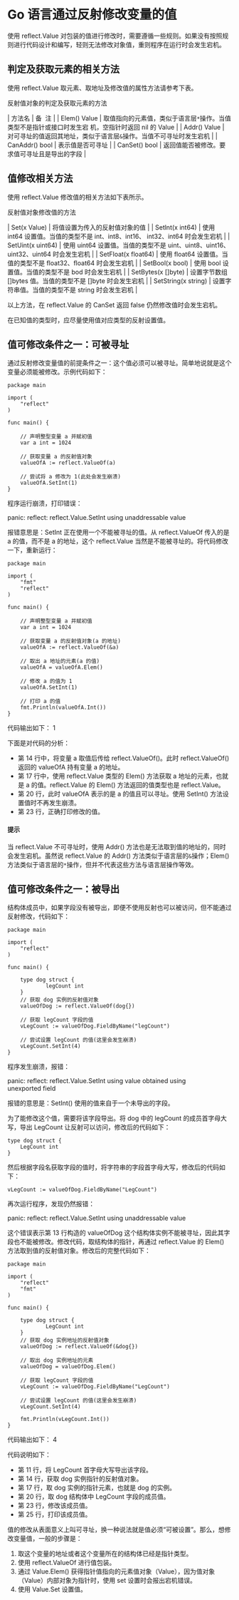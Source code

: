 # Go 语言通过反射修改变量的值

使用 reflect.Value 对包装的值进行修改时，需要遵循一些规则。如果没有按照规则进行代码设计和编写，轻则无法修改对象值，重则程序在运行时会发生宕机。

## 判定及获取元素的相关方法

使用 reflect.Value 取元素、取地址及修改值的属性方法请参考下表。

反射值对象的判定及获取元素的方法

| 方法名 | 备  注 |
| Elem() Value | 取值指向的元素值，类似于语言层`*`操作。当值类型不是指针或接口时发生宕 机，空指针时返回 nil 的 Value |
| Addr() Value | 对可寻址的值返回其地址，类似于语言层`&`操作。当值不可寻址时发生宕机 |
| CanAddr() bool | 表示值是否可寻址 |
| CanSet() bool | 返回值能否被修改。要求值可寻址且是导出的字段 |

## 值修改相关方法

使用 reflect.Value 修改值的相关方法如下表所示。

反射值对象修改值的方法

| Set(x Value) | 将值设置为传入的反射值对象的值 |
| Setlnt(x int64) | 使用 int64 设置值。当值的类型不是 int、int8、int16、 int32、int64 时会发生宕机 |
| SetUint(x uint64) | 使用 uint64 设置值。当值的类型不是 uint、uint8、uint16、uint32、uint64 时会发生宕机 |
| SetFloat(x float64) | 使用 float64 设置值。当值的类型不是 float32、float64 时会发生宕机 |
| SetBool(x bool) | 使用 bool 设置值。当值的类型不是 bod 时会发生宕机 |
| SetBytes(x []byte) | 设置字节数组 []bytes 值。当值的类型不是 []byte 时会发生宕机 |
| SetString(x string) | 设置字符串值。当值的类型不是 string 时会发生宕机 |

以上方法，在 reflect.Value 的 CanSet 返回 false 仍然修改值时会发生宕机。

在已知值的类型时，应尽量使用值对应类型的反射设置值。

## 值可修改条件之一：可被寻址

通过反射修改变量值的前提条件之一：这个值必须可以被寻址。简单地说就是这个变量必须能被修改。示例代码如下：

```
package main

import (
    "reflect"
)

func main() {

    // 声明整型变量 a 并赋初值
    var a int = 1024

    // 获取变量 a 的反射值对象
    valueOfA := reflect.ValueOf(a)

    // 尝试将 a 修改为 1(此处会发生崩溃)
    valueOfA.SetInt(1)
}
```

程序运行崩溃，打印错误：

panic: reflect: reflect.Value.SetInt using unaddressable value

报错意思是：SetInt 正在使用一个不能被寻址的值。从 reflect.ValueOf 传入的是 a 的值，而不是 a 的地址，这个 reflect.Value 当然是不能被寻址的。将代码修改一下，重新运行：

```
package main

import (
    "fmt"
    "reflect"
)

func main() {

    // 声明整型变量 a 并赋初值
    var a int = 1024

    // 获取变量 a 的反射值对象(a 的地址)
    valueOfA := reflect.ValueOf(&a)

    // 取出 a 地址的元素(a 的值)
    valueOfA = valueOfA.Elem()

    // 修改 a 的值为 1
    valueOfA.SetInt(1)

    // 打印 a 的值
    fmt.Println(valueOfA.Int())
}
```

代码输出如下：
1

下面是对代码的分析：

*   第 14 行中，将变量 a 取值后传给 reflect.ValueOf()。此时 reflect.ValueOf() 返回的 valueOfA 持有变量 a 的地址。
*   第 17 行中，使用 reflect.Value 类型的 Elem() 方法获取 a 地址的元素，也就是 a 的值。reflect.Value 的 Elem() 方法返回的值类型也是 reflect.Value。
*   第 20 行，此时 valueOfA 表示的是 a 的值且可以寻址。使用 SetInt() 方法设置值时不再发生崩溃。
*   第 23 行，正确打印修改的值。

#### 提示

当 reflect.Value 不可寻址时，使用 Addr() 方法也是无法取到值的地址的，同时会发生宕机。虽然说 reflect.Value 的 Addr() 方法类似于语言层的`&`操作；Elem() 方法类似于语言层的`*`操作，但并不代表这些方法与语言层操作等效。

## 值可修改条件之一：被导出

结构体成员中，如果字段没有被导出，即便不使用反射也可以被访问，但不能通过反射修改，代码如下：

```
package main

import (
    "reflect"
)

func main() {

    type dog struct {
            legCount int
    }
    // 获取 dog 实例的反射值对象
    valueOfDog := reflect.ValueOf(dog{})

    // 获取 legCount 字段的值
    vLegCount := valueOfDog.FieldByName("legCount")

    // 尝试设置 legCount 的值(这里会发生崩溃)
    vLegCount.SetInt(4)
}
```

程序发生崩溃，报错：

panic: reflect: reflect.Value.SetInt using value obtained using unexported field

报错的意思是：SetInt() 使用的值来自于一个未导出的字段。

为了能修改这个值，需要将该字段导出。将 dog 中的 legCount 的成员首字母大写，导出 LegCount 让反射可以访问，修改后的代码如下：

```
type dog struct {
    LegCount int
}
```

然后根据字段名获取字段的值时，将字符串的字段首字母大写，修改后的代码如下：

```
vLegCount := valueOfDog.FieldByName("LegCount")
```

再次运行程序，发现仍然报错：

panic: reflect: reflect.Value.SetInt using unaddressable value

这个错误表示第 13 行构造的 valueOfDog 这个结构体实例不能被寻址，因此其字段也不能被修改。修改代码，取结构体的指针，再通过 reflect.Value 的 Elem() 方法取到值的反射值对象。修改后的完整代码如下：

```
package main

import (
    "reflect"
    "fmt"
)

func main() {

    type dog struct {
            LegCount int
    }
    // 获取 dog 实例地址的反射值对象
    valueOfDog := reflect.ValueOf(&dog{})

    // 取出 dog 实例地址的元素
    valueOfDog = valueOfDog.Elem()

    // 获取 legCount 字段的值
    vLegCount := valueOfDog.FieldByName("LegCount")

    // 尝试设置 legCount 的值(这里会发生崩溃)
    vLegCount.SetInt(4)

    fmt.Println(vLegCount.Int())
}
```

代码输出如下：
4

代码说明如下：

*   第 11 行，将 LegCount 首字母大写导出该字段。
*   第 14 行，获取 dog 实例指针的反射值对象。
*   第 17 行，取 dog 实例的指针元素，也就是 dog 的实例。
*   第 20 行，取 dog 结构体中 LegCount 字段的成员值。
*   第 23 行，修改该成员值。
*   第 25 行，打印该成员值。

值的修改从表面意义上叫可寻址，换一种说法就是值必须“可被设置”。那么，想修改变量值，一般的步骤是：

1.  取这个变量的地址或者这个变量所在的结构体已经是指针类型。
2.  使用 reflect.ValueOf 进行值包装。
3.  通过 Value.Elem() 获得指针值指向的元素值对象（Value），因为值对象（Value）内部对象为指针时，使用 set 设置时会报出宕机错误。
4.  使用 Value.Set 设置值。